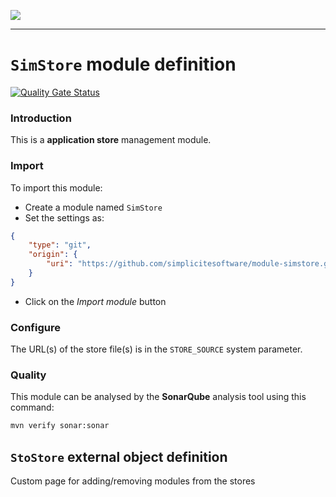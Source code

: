 <!--
 ___ _            _ _    _ _    __
/ __(_)_ __  _ __| (_)__(_) |_ /_/
\__ \ | '  \| '_ \ | / _| |  _/ -_)
|___/_|_|_|_| .__/_|_\__|_|\__\___|
            |_| 
-->
![](https://docs.simplicite.io//logos/logo250.png)
* * *

`SimStore` module definition
============================

[![Quality Gate Status](https://sonarcloud.io/api/project_badges/measure?project=com.simplicite.modules%3ASimStore&metric=alert_status)](https://sonarcloud.io/dashboard?id=com.simplicite.modules%3ASimStore)

### Introduction

This is a **application store** management module.

### Import

To import this module:

- Create a module named `SimStore`
- Set the settings as:

```json
{
	"type": "git",
	"origin": {
		"uri": "https://github.com/simplicitesoftware/module-simstore.git"
	}
}
```

- Click on the _Import module_ button

### Configure

The URL(s) of the store file(s) is in the `STORE_SOURCE` system parameter.

### Quality

This module can be analysed by the **SonarQube** analysis tool
using this command:

```bash
mvn verify sonar:sonar
```

`StoStore` external object definition
-------------------------------------

Custom page for adding/removing modules from the stores


